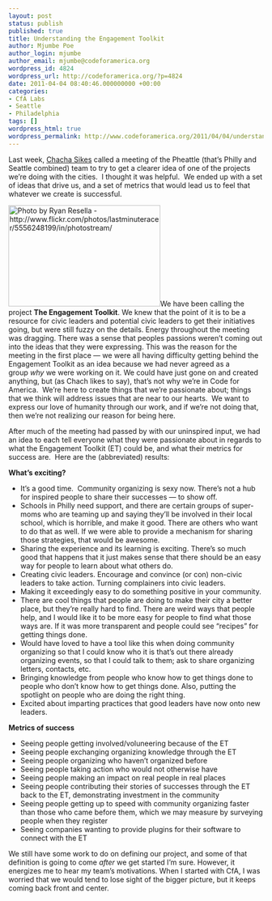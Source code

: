 ```yaml
---
layout: post
status: publish
published: true
title: Understanding the Engagement Toolkit
author: Mjumbe Poe
author_login: mjumbe
author_email: mjumbe@codeforamerica.org
wordpress_id: 4824
wordpress_url: http://codeforamerica.org/?p=4824
date: 2011-04-04 08:40:46.000000000 +00:00
categories:
- CfA Labs
- Seattle
- Philadelphia
tags: []
wordpress_html: true
wordpress_permalink: http://www.codeforamerica.org/2011/04/04/understanding-the-engagement-toolkit/
---
```


<p>Last week, <a href="http://twitter.com/chachasikes">Chacha Sikes</a> called a meeting of the Pheattle (that’s Philly and Seattle combined) team to try to get a clearer idea of one of the projects we’re doing with the cities.  I thought it was helpful.  We ended up with a set of ideas that drive us, and a set of metrics that would lead us to feel that whatever we create is successful.</p>
<p><a href="http://codeforamerica.org/wp-content/uploads/2011/03/pheattle.jpg"><img alt="Photo by Ryan Resella - http://www.flickr.com/photos/lastminuteracer/5556248199/in/photostream/" class="alignright size-medium wp-image-4826" height="200" src="http://codeforamerica.org/wp-content/uploads/2011/03/pheattle-300x200.jpg" title="Pheattle at work" width="300"/></a>We have been calling the project <strong>The Engagement Toolkit</strong>. We knew that the point of it is to be a resource for civic leaders and potential civic leaders to get their initiatives going, but were still fuzzy on the details. Energy throughout the meeting was dragging. There was a sense that peoples passions weren’t coming out into the ideas that they were expressing. This was the reason for the meeting in the first place — we were all having difficulty getting behind the Engagement Toolkit as an idea because we had never agreed as a group <em>why</em> we were working on it. We could have just gone on and created anything, but (as Chach likes to say), that’s not why we’re in Code for America.  We’re here to create things that we’re passionate about; things that we think will address issues that are near to our hearts.  We want to express our love of humanity through our work, and if we’re not doing that, then we’re not realizing our reason for being here.</p>
<p>After much of the meeting had passed by with our uninspired input, we had an idea to each tell everyone what they were passionate about in regards to what the Engagement Toolkit (ET) could be, and what their metrics for success are.  Here are the (abbreviated) results:</p>
<p><strong>What’s exciting?</strong></p>
<ul>
<li>It’s a good time.  Community organizing is sexy now. There’s not a hub for inspired people to share their successes — to show off.</li>
<li>Schools in Philly need support, and there are certain groups of super-moms who are teaming up and saying they’ll be involved in their local school, which is horrible, and make it good. There are others who want to do that as well. If we were able to provide a mechanism for sharing those strategies, that would be awesome.</li>
<li>Sharing the experience and its learning is exciting. There’s so much good that happens that it just makes sense that there should be an easy way for people to learn about what others do.</li>
<li>Creating civic leaders. Encourage and convince (or con) non-civic leaders to take action. Turning complainers into civic leaders.</li>
<li>Making it exceedingly easy to do something positive in your community.</li>
<li>There are cool things that people are doing to make their city a better place, but they’re really hard to find. There are weird ways that people help, and I would like it to be more easy for people to find what those ways are. If it was more transparent and people could see “recipes” for getting things done.</li>
<li>Would have loved to have a tool like this when doing community organizing so that I could know who it is that’s out there already organizing events, so that I could talk to them; ask to share organizing letters, contacts, etc.</li>
<li>Bringing knowledge from people who know how to get things done to people who don’t know how to get things done. Also, putting the spotlight on people who are doing the right thing.</li>
<li>Excited about imparting practices that good leaders have now onto new leaders.</li>
</ul>
<p><strong>Metrics of success</strong></p>
<ul>
<li>Seeing people getting involved/voluneering because of the ET</li>
<li>Seeing people exchanging organizing knowledge through the ET</li>
<li>Seeing people organizing who haven’t organized before</li>
<li>Seeing people taking action who would not otherwise have</li>
<li>Seeing people making an impact on real people in real places</li>
<li>Seeing people contributing their stories of successes through the ET back to the ET, demonstrating investment in the community</li>
<li>Seeing people getting up to speed with community organizing faster than those who came before them, which we may measure by surveying people when they register</li>
<li>Seeing companies wanting to provide plugins for their software to connect with the ET</li>
</ul>
<p>We still have some work to do on defining our project, and some of that definition is going to come <em>after</em> we get started I’m sure. However, it energizes me to hear my team’s motivations. When I started with CfA, I was worried that we would tend to lose sight of the bigger picture, but it keeps coming back front and center.</p>
